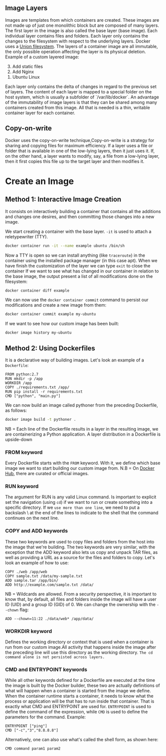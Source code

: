 ## Image Layers
Images are templates from which containers are created.
These images are not
made up of just one monolithic block but are composed of many layers. The first layer in
the image is also called the base layer (base image).
Each individual layer contains files and folders. Each layer only contains the changes to the
filesystem with respect to the underlying layers. Docker uses a [Union filesystem](architecture.md#Unionfs).
The layers of a container image are all immutable, the only possible operation affecting the layer is its
physical deletion.
Example of a custom layered image:
<ol reversed>
  <li>Add static files</li>
  <li>Add Nginx</li>
  <li>Ubuntu Linux</li>
</ol>
Each layer only contains the delta of changes in regard to the previous set of layers. The
content of each layer is mapped to a special folder on the host system, which is usually a
subfolder of `/var/lib/docker`.
An advantage of the immutability of
image layers is that they can be shared among many containers created from this image. All
that is needed is a thin, writable container layer for each container.

## Copy-on-write
Docker uses the copy-on-write technique,Copy-on-write is a
strategy for sharing and copying files for maximum efficiency. If a layer uses a file or folder
that is available in one of the low-lying layers, then it just uses it. If, on the other hand, a
layer wants to modify, say, a file from a low-lying layer, then it first copies this file up to
the target layer and then modifies it.

# Create an Image
## Method 1: Interactive Image Creation
It consists on interactively building a container that contains all the additions and changes one desires,
and then committing those changes into a new image. 
 
We start creating a container with the base layer. `-it` is used to attach a reletypewriter (TTY).
```sh
docker container run -it --name example ubuntu /bin/sh
```
Now a TTY is open so we can install anything (like `traceroute`) in the container using the installed package manager (in this case apt). When we have finish the customization of the layer we can type `exit` to close the container
If we want to see what has changed in our container in relation to the base image, the output present a list of all modifications done on the filesystem:
```sh
docker container diff example
```
We can now use the `docker container commit` command to persist our
modifications and create a new image from them:
```sh
docker container commit example my-ubuntu
```
If we want to see how our custom image has been built:
```sh 
docker image history my-ubuntu
```

## Method 2: Using Dockerfiles
It is a declarative way of building images.
Let's look an example of a `Dockerfile`:
```
FROM python:2.7             
RUN mkdir -p /app
WORKDIR /app
COPY ./requirements.txt /app/
RUN pip install -r requirements.txt
CMD ["python", "main.py"]
```
We can now build an image called pythoner from the preceding Dockerfile, as follows:
```sh
docker image build -t pythoner .
```
NB = Each line of the Dockerfile results in a layer in the resulting image, we are containerizing a Python application. A layer distribution in a Dockerfile is upside-down

### FROM keyword
Every Dockerfile starts with the `FROM` keyword. With it, we define which base image we
want to start building our custom image from.
N.B = On [Docker Hub](https://hub.docker.com/), there are curated or official images.
### RUN keyword
The argument for RUN is any valid Linux command.
Is important to explicit set the navigation (using `cd`) if we want to run or create something into a specific directory.
If we `use more than one line`, we need to put a backslash \ at the end of the lines to
indicate to the shell that the command continues on the next line.
### COPY and ADD keywords
These two keywords are used to copy files and folders from the host into the image that
we're building. The two keywords are very similar, with the exception that
the ADD keyword also lets us copy and unpack TAR files, as well as providing a URL as a
source for the files and folders to copy. Let's look an example of how to use:
```
COPY ./web /app/web
COPY sample.txt /data/my-sample.txt
ADD sample.tar /app/bin/
ADD http://example.com/sample.txt /data/
```
NB = Wildcards are allowed.
From a security perspective, it is important to know that, by default, all files and folders
inside the image will have a user ID (UID) and a group ID (GID) of 0. We can change the ownership with the `--chown` flag:
```
ADD --chown=11:22 ./data/web* /app/data/
```
### WORKDIR keyword
Defines the working directory or context that is used when a
container is run from our custom image.All activity that happens inside the image after the preceding line will use this directory as
the working directory.
`The cd command alone is not persisted across layers.`
### CMD and ENTRYPOINT keywords
While all other keywords defined for a
Dockerfile are executed at the time the image is built by the Docker builder, these two are
actually definitions of what will happen when a container is started from the image we
define. When the container runtime starts a container, it needs to know what the process or
application will be that has to run inside that container. That is exactly what CMD and
ENTRYPOINT are used for.
`ENTRYPOINT` is
used to define the command of the expression, while `CMD` is used to define the parameters
for the command.
Example:
```
ENTRYPOINT ["ping"]
CMD ["-c","3","8.8.8.8"]
```
Alternatively, one can also use what's called the shell form, as shown here:
```
CMD command param1 param2
```